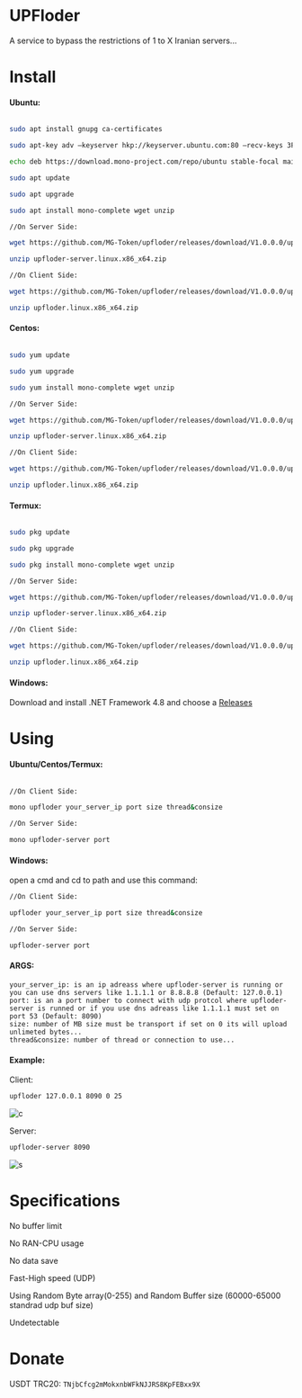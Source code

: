 # UPFloder

A service to bypass the restrictions of 1 to X Iranian servers...

# Install
#### Ubuntu:
```bash

sudo apt install gnupg ca-certificates

sudo apt-key adv –keyserver hkp://keyserver.ubuntu.com:80 –recv-keys 3FA7E0328081BFF6A14DA29AA6A19B38D3D831EF

echo deb https://download.mono-project.com/repo/ubuntu stable-focal main | sudo tee /etc/apt/sources.list.d/mono-official-stable.list

sudo apt update

sudo apt upgrade

sudo apt install mono-complete wget unzip

//On Server Side:

wget https://github.com/MG-Token/upfloder/releases/download/V1.0.0.0/upfloder-server.linux.x86_x64.zip

unzip upfloder-server.linux.x86_x64.zip

//On Client Side:

wget https://github.com/MG-Token/upfloder/releases/download/V1.0.0.0/upfloder.linux.x86_x64.zip

unzip upfloder.linux.x86_x64.zip
```

#### Centos:
```bash

sudo yum update

sudo yum upgrade

sudo yum install mono-complete wget unzip

//On Server Side:

wget https://github.com/MG-Token/upfloder/releases/download/V1.0.0.0/upfloder-server.linux.x86_x64.zip

unzip upfloder-server.linux.x86_x64.zip

//On Client Side:

wget https://github.com/MG-Token/upfloder/releases/download/V1.0.0.0/upfloder.linux.x86_x64.zip

unzip upfloder.linux.x86_x64.zip
```

#### Termux:
```bash

sudo pkg update

sudo pkg upgrade

sudo pkg install mono-complete wget unzip

//On Server Side:

wget https://github.com/MG-Token/upfloder/releases/download/V1.0.0.0/upfloder-server.linux.x86_x64.zip

unzip upfloder-server.linux.x86_x64.zip

//On Client Side:

wget https://github.com/MG-Token/upfloder/releases/download/V1.0.0.0/upfloder.linux.x86_x64.zip

unzip upfloder.linux.x86_x64.zip
```

#### Windows:
Download and install .NET Framework 4.8 and choose a [Releases](https://github.com/MG-Token/upfloder/releases)

# Using
#### Ubuntu/Centos/Termux:
```bash

//On Client Side:

mono upfloder your_server_ip port size thread&consize

//On Server Side:

mono upfloder-server port
```
#### Windows:
open a cmd and cd to path and use this command:
```bash
//On Client Side:

upfloder your_server_ip port size thread&consize

//On Server Side:

upfloder-server port
```
#### ARGS:
```
your_server_ip: is an ip adreass where upfloder-server is running or you can use dns servers like 1.1.1.1 or 8.8.8.8 (Default: 127.0.0.1)
port: is an a port number to connect with udp protcol where upfloder-server is runned or if you use dns adreass like 1.1.1.1 must set on port 53 (Default: 8090)
size: number of MB size must be transport if set on 0 its will upload unlimeted bytes...
thread&consize: number of thread or connection to use...
```
#### Example:

Client:

```bash
upfloder 127.0.0.1 8090 0 25
```
![c](https://user-images.githubusercontent.com/20111218/202410572-f4ed19da-22da-49d0-9d31-1216d96b9f00.jpg)

Server:

```bash
upfloder-server 8090
```
![s](https://user-images.githubusercontent.com/20111218/202410576-65b95b7a-9792-454e-98e3-bf6791d3d57a.jpg)

# Specifications

No buffer limit

No RAN-CPU usage

No data save 

Fast-High speed (UDP)

Using Random Byte array(0-255) and Random Buffer size (60000-65000 standrad udp buf size)

Undetectable

# Donate

USDT TRC20: ```TNjbCfcg2mMokxnbWFkNJJRS8KpFEBxx9X```



